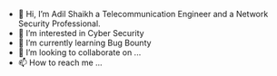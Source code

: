 - 👋 Hi, I’m Adil Shaikh a Telecommunication Engineer and a Network Security Professional. 
- 👀 I’m interested in Cyber Security 
- 🌱 I’m currently learning Bug Bounty
- 💞️ I’m looking to collaborate on ...
- 📫 How to reach me ...

<!---
adilshaikh92/adilshaikh92 is a ✨ special ✨ repository because its `README.md` (this file) appears on your GitHub profile.
You can click the Preview link to take a look at your changes.
--->
